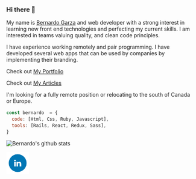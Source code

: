 ### Hi there 👋

My name is [Bernardo Garza](https://www.linkedin.com/in/bernardo-g-landa/) and web developer with a strong
interest in learning new front end
technologies and perfecting my
current skills. I am interested in
teams valuing quality, and clean
code principles.

I have experience working remotely and pair programming. I have developed several web apps that can be used by companies by implementing their branding.

Check out <a href="https://bernardogarza.me" target="_blank">My Portfolio</a>

Check out <a href="https://hackernoon.com/u/BernardoGarza" target="_blank">My Articles</a>

I'm looking for a fully remote position or relocating to the south of Canada or Europe.



```js
const bernardo  = {
  code: [Html, Css, Ruby, Javascript],
  tools: [Rails, React, Redux, Sass],
}
```





![Bernardo's github stats](https://github-readme-stats.vercel.app/api?username=bernardogarza&theme=dark&show_icons=true&count_private=true)


<a href="https://www.linkedin.com/in/bernardo-g-landa/"><img src="https://github.com/aritraroy/social-icons/blob/master/linkedin-icon.png?raw=true" width="60"></a>

